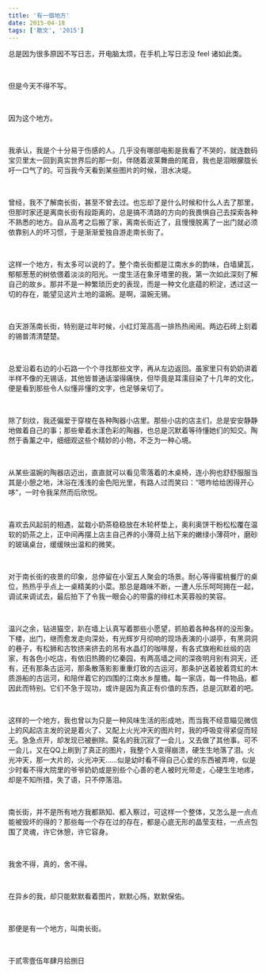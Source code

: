 ```yaml
---
title: '有一個地方'
date: 2015-04-18
tags: ['散文', '2015']
---
```


总是因为很多原因不写日志，开电脑太烦，在手机上写日志没 feel 诸如此类。

<br/>

但是今天不得不写。

<br/>

因为这个地方。

<br/>

我承认，我是个十分易于伤感的人。几乎没有哪部电影是我看了不哭的，就连数码宝贝里太一回到真实世界后的那一刻，伴随着波莱舞曲的尾音，我也是泪眼朦胧长吁一口气了的。可当我今天看到某些图片的时候，泪水决堤。

<br/>

曾经，我不了解南长街，甚至不曾去过。也忘却了是什么时候和什么人去了那里，但那时家还是离南长街有段距离的，总是搞不清路的方向的我畏惧自己去探索各种不熟悉的地方。自从高考之后搬了家，离南长街近了，且慢慢脱离了一出门就必须依靠别人的坏习惯，于是渐渐爱独自游走南长街了。

<br/>

这样一个地方，有太多可以说的了。整个南长街都是江南水乡的韵味，白墙黛瓦，郁郁葱葱的树依偎着淡淡的阳光。一度生活在象牙塔里的我，第一次如此深刻了解自己的故乡。那并不是一种繁琐历史的表现，而是一种文化底蕴的积淀，透过这一切的存在，能望见这片土地的温婉。是啊，温婉无锡。

<br/>

白天游荡南长街，特别是过年时候，小红灯笼高高一排热热闹闹。两边石砖上刻着的锡普清清楚楚。

<br/>

总爱沿着右边的小石路一个个寻找那些文字，再从左边返回。虽家里只有奶奶讲着半样不像的无锡话，其他皆普通话溜得痛快，但毕竟是耳濡目染了十几年的文化，便是看到那些令人似懂非懂的文字，也足够亲切了。

<br/>

除了刻纹，我还偏爱于穿梭在各种陶器小店里。那些小店的店主们，总是安安静静地做着自己的事；那些晕着水漾色彩的陶器，也总是沉默着等待懂她们的知交。陶然于香薰之中，细细观这些个精妙的小物，不乏为一种心境。

<br/>

从某些温婉的陶器店迈出，直直就可以看见零落着的木桌椅，连小狗也舒舒服服当其是小憩之地，沐浴在浅浅的金色阳光里，有路人过而笑曰：“嗯咋给给困得开心哆”，一时令我呆然而后欣悦。

<br/>

喜欢去风起前的相遇，盆栽小奶茶稳稳放在木轮杯垫上，奥利奥饼干粉松松覆在温软的奶茶之上，正中间再摆上店主自己养的小薄荷上拈下来的嫩绿小薄荷叶，磨砂的玻璃桌台，缓缓映出温和的微笑。

<br/>

对于南长街的夜景的印象，总停留在小室五人聚会的场景。耐心等得蜜桃餐厅的桌位，热热乎乎点上一桌精美的小菜。那总是趣味不断，一遭人乐乐呵呵拥在一起，调试来调试去，最后拍下了令我一眼会心的带露的绯红木芙蓉般的笑容。

<br/>

温兴之余，钻进猫空，趴在墙上认真写着那些小愿望，抓拍着各种各样的没形象。下楼，出门，继而愈发走向深处，有光辉岁月彻响的现场表演的小湖亭，有黑洞洞的巷子，有松狮和古牧挤来挤去的吊有水晶灯的咖啡屋，有各式旗袍和丝缎的店家，有各色小吃店，有依旧热腾的忆秦园，有两高墙之间的深夜明月别有洞天，还有，还有那条古运河，那条散落影影重重灯致的古运河，那条护送着披着霓虹的木质游船的古运河，和陪伴着它的四围的江南水乡屋檐。每一家店，每一件物品，都因此而特别。它们不急于现功，或许是因为真正有价值的东西，总是沉默着的吧。

<br/>

这样的一个地方，我也曾以为只是一种风味生活的形成地，而当我不经意瞄见微信上的风起店主发的说是着火了、又配上火光冲天的图片时，我的呼吸变得紧促而轻无。急急点开，却发现已被删除。莫名的我沉寂了一会儿，又去做了其他事。可不一会儿，又在QQ上刷到了真正的图片，我整个人变得崩溃，硬生生地落了泪。火光冲天，那一大片的，火光冲天……似是幼时看不得自己心爱的东西被弄垮，似是少时看不得大院里的爷爷奶奶或是别些个心善的老人被时光带走，心硬生生地疼，却是不知所措，失了语，只不停落泪。

<br/>

南长街，并不是所有地方我都熟知、都入察过，可这样一个整体，又怎么是一点点能被毁坏的得的？那些每一个存在过的存在，都是心底无形的晶莹支柱，一点点包围了灵魂，许它休憩，许它容身。

<br/>

我舍不得，真的，舍不得。

<br/>

在异乡的我，却只能默默看着图片，默默心殇，默默保佑。

<br/>

那便是有一个地方，叫南长街。

<br/>

于贰零壹伍年肆月拾捌日

<br/>
